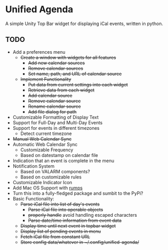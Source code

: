 # Unified Agenda #

A simple Unity Top Bar widget for displaying iCal events, written in python.

## TODO ##

+ Add a preferences menu
  + <del>Create a window with widgets for all features</del>
    + <del>Add new calendar sources</del>
    + <del>Remove calendar sources</del>
    + <del>Set name, path, and URL of calendar source</del>
  + <del>Implement Functionality</del>
    + <del>Put data from current settings into each widget</del>
    + <del>Retrieve data from each widget</del>
    + <del>Add calendar source</del>
    + <del>Remove calendar source</del>
    + <del>Rename calendar source</del>
    + <del>Add file dialog for path</del>
+ Customizable Formatting of Display Text
+ Support for Full-Day and Multi-Day Events
+ Support for events in different timezones
  + Detect current timezone
+ <del>Manual Web Calendar Sync</del>
+ Automatic Web Calendar Sync
  + Customizable Frequency
  + Based on datestamp on calendar file
+ Indication that an event is complete in the menu
+ Notification System
  + Based on VALARM components?
  + Based on customizable rules
+ Customizable Indicator Icon
+ Add Mac OS Support with [rumps](https://github.com/jaredks/rumps)
+ Turn this into a fully-fledged package and sumbit to the PyPi?
+ </del>Basic Functionality:</del>
  + <del>Parse iCal file into list of day's events</del>
    + <del>Parse iCal file into operable objects</del>
    + <del>properly handle</del> avoid handling escaped characters
    + <del>Parse date/time information from event data</del>
  + <del>Display time until next event in topbar widget</del>
  + <del>Display list of pending events in menu</del>
  + <del>Fetch iCal file from constant URL</del>
  + <del>Store config data/whatever in ~/.config/unified-agenda/</del>
